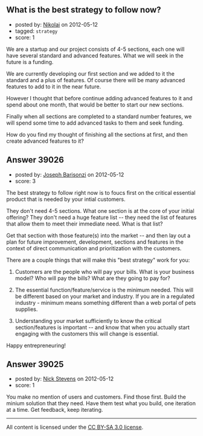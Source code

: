 ## What is the best strategy to follow now?

- posted by: [Nikolai](https://stackexchange.com/users/-1/13205-nikolai) on 2012-05-12
- tagged: `strategy`
- score: 1

We are a startup and our project consists of 4-5 sections, each one will have several standard and advanced features. What we will seek in the future is a funding.

We are currently developing our first section and we added to it the standard and a plus of features. Of course there will be many advanced features to add to it in the near future.

However I thought that before continue adding advanced features to it and spend about one month, that would be better to start our new sections.

Finally when all sections are completed to a standard number features, we will spend some time to add advanced tasks to them and seek funding.

How do you find my thought of finishing all the sections at first, and then create advanced features to it?


## Answer 39026

- posted by: [Joseph Barisonzi](https://stackexchange.com/users/-1/8791-joseph-barisonzi) on 2012-05-12
- score: 3

The  best strategy to follow right now is to foucs first on the critical essential product that is needed by your intial customers.

They don't need 4-5 sections. What one section is at the core of your initial offering?
They don't need a huge feature list -- they need the list of features that allow them to meet their immediate need. What is that list?

Get that section with those feature(s) into the market -- and then lay out a plan for future improvement, development, sections and features in the context of direct communication and prioritization with the customers.

There are a couple things that will make this "best strategy" work for you: 

1. Customers are the people who will pay your bills. What is your business model? Who will pay the bills? What are they going to pay for? 

2. The essential function/feature/service is the minimum needed. This will be different based on your market and industry. If you are in a regulated industry - minimum means something different than a web portal of pets supplies. 

3. Understanding your market sufficiently to know the critical section/features is important -- and know that when you actually start engaging with the customers this will change is essential. 

Happy entrepreneuring! 


## Answer 39025

- posted by: [Nick Stevens](https://stackexchange.com/users/-1/15902-nick-stevens) on 2012-05-12
- score: 1

You make no mention of users and customers. Find those first. Build the minium solution that they need. Have them test what you build, one iteration at a time. Get feedback, keep iterating.



---

All content is licensed under the [CC BY-SA 3.0 license](https://creativecommons.org/licenses/by-sa/3.0/).
